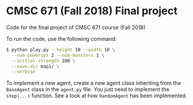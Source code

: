 # CMSC 671 (Fall 2018) Final project

Code for the final project of CMSC 671 course (Fall 2018)

To run the code, use the following command:
```bash
$ python play.py --height 10 --width 10 \
  --num-powerups 2 --num-monsters 1 \
  --initial-strength 100 \
  --save-dir map1/ \
  --verbose
```

To implement a new agent, create a new agent class inheriting from the `BaseAgent` class in the `agent.py` file. You just need to implement the `step(...)` function. See a look at how `RandomAgent` has been implemented.
